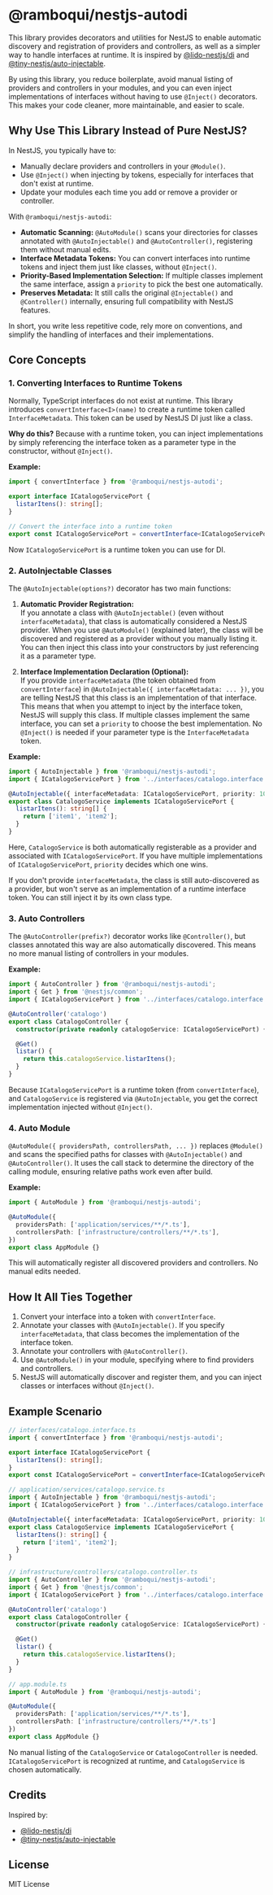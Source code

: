 # @ramboqui/nestjs-autodi

This library provides decorators and utilities for NestJS to enable automatic discovery and registration of providers and controllers, as well as a simpler way to handle interfaces at runtime. It is inspired by [@lido-nestjs/di](URL_HERE) and [@tiny-nestjs/auto-injectable](URL_HERE).

By using this library, you reduce boilerplate, avoid manual listing of providers and controllers in your modules, and you can even inject implementations of interfaces without having to use `@Inject()` decorators. This makes your code cleaner, more maintainable, and easier to scale.

## Why Use This Library Instead of Pure NestJS?

In NestJS, you typically have to:

- Manually declare providers and controllers in your `@Module()`.
- Use `@Inject()` when injecting by tokens, especially for interfaces that don't exist at runtime.
- Update your modules each time you add or remove a provider or controller.

With `@ramboqui/nestjs-autodi`:

- **Automatic Scanning:** `@AutoModule()` scans your directories for classes annotated with `@AutoInjectable()` and `@AutoController()`, registering them without manual edits.
- **Interface Metadata Tokens:** You can convert interfaces into runtime tokens and inject them just like classes, without `@Inject()`.
- **Priority-Based Implementation Selection:** If multiple classes implement the same interface, assign a `priority` to pick the best one automatically.
- **Preserves Metadata:** It still calls the original `@Injectable()` and `@Controller()` internally, ensuring full compatibility with NestJS features.

In short, you write less repetitive code, rely more on conventions, and simplify the handling of interfaces and their implementations.

## Core Concepts

### 1. Converting Interfaces to Runtime Tokens

Normally, TypeScript interfaces do not exist at runtime. This library introduces `convertInterface<I>(name)` to create a runtime token called `InterfaceMetadata`. This token can be used by NestJS DI just like a class.

**Why do this?** Because with a runtime token, you can inject implementations by simply referencing the interface token as a parameter type in the constructor, without `@Inject()`.

**Example:**

```typescript
import { convertInterface } from '@ramboqui/nestjs-autodi';

export interface ICatalogoServicePort {
  listarItens(): string[];
}

// Convert the interface into a runtime token
export const ICatalogoServicePort = convertInterface<ICatalogoServicePort>('ICatalogoServicePort');
```

Now `ICatalogoServicePort` is a runtime token you can use for DI.

### 2. AutoInjectable Classes

The `@AutoInjectable(options?)` decorator has two main functions:

1. **Automatic Provider Registration:**  
   If you annotate a class with `@AutoInjectable()` (even without `interfaceMetadata`), that class is automatically considered a NestJS provider. When you use `@AutoModule()` (explained later), the class will be discovered and registered as a provider without you manually listing it. You can then inject this class into your constructors by just referencing it as a parameter type.

2. **Interface Implementation Declaration (Optional):**  
   If you provide `interfaceMetadata` (the token obtained from `convertInterface`) in `@AutoInjectable({ interfaceMetadata: ... })`, you are telling NestJS that this class is an implementation of that interface. This means that when you attempt to inject by the interface token, NestJS will supply this class. If multiple classes implement the same interface, you can set a `priority` to choose the best implementation. No `@Inject()` is needed if your parameter type is the `InterfaceMetadata` token.

**Example:**

```typescript
import { AutoInjectable } from '@ramboqui/nestjs-autodi';
import { ICatalogoServicePort } from '../interfaces/catalogo.interface';

@AutoInjectable({ interfaceMetadata: ICatalogoServicePort, priority: 10 })
export class CatalogoService implements ICatalogoServicePort {
  listarItens(): string[] {
    return ['item1', 'item2'];
  }
}
```

Here, `CatalogoService` is both automatically registerable as a provider and associated with `ICatalogoServicePort`. If you have multiple implementations of `ICatalogoServicePort`, `priority` decides which one wins.

If you don't provide `interfaceMetadata`, the class is still auto-discovered as a provider, but won't serve as an implementation of a runtime interface token. You can still inject it by its own class type.

### 3. Auto Controllers

The `@AutoController(prefix?)` decorator works like `@Controller()`, but classes annotated this way are also automatically discovered. This means no more manual listing of controllers in your modules.

**Example:**

```typescript
import { AutoController } from '@ramboqui/nestjs-autodi';
import { Get } from '@nestjs/common';
import { ICatalogoServicePort } from '../interfaces/catalogo.interface';

@AutoController('catalogo')
export class CatalogoController {
  constructor(private readonly catalogoService: ICatalogoServicePort) {}

  @Get()
  listar() {
    return this.catalogoService.listarItens();
  }
}
```

Because `ICatalogoServicePort` is a runtime token (from `convertInterface`), and `CatalogoService` is registered via `@AutoInjectable`, you get the correct implementation injected without `@Inject()`.

### 4. Auto Module

`@AutoModule({ providersPath, controllersPath, ... })` replaces `@Module()` and scans the specified paths for classes with `@AutoInjectable()` and `@AutoController()`. It uses the call stack to determine the directory of the calling module, ensuring relative paths work even after build.

**Example:**

```typescript
import { AutoModule } from '@ramboqui/nestjs-autodi';

@AutoModule({
  providersPath: ['application/services/**/*.ts'],
  controllersPath: ['infrastructure/controllers/**/*.ts'],
})
export class AppModule {}
```

This will automatically register all discovered providers and controllers. No manual edits needed.

## How It All Ties Together

1. Convert your interface into a token with `convertInterface`.
2. Annotate your classes with `@AutoInjectable()`. If you specify `interfaceMetadata`, that class becomes the implementation of the interface token.
3. Annotate your controllers with `@AutoController()`.
4. Use `@AutoModule()` in your module, specifying where to find providers and controllers.
5. NestJS will automatically discover and register them, and you can inject classes or interfaces without `@Inject()`.

## Example Scenario

```typescript
// interfaces/catalogo.interface.ts
import { convertInterface } from '@ramboqui/nestjs-autodi';

export interface ICatalogoServicePort {
  listarItens(): string[];
}
export const ICatalogoServicePort = convertInterface<ICatalogoServicePort>('ICatalogoServicePort');

// application/services/catalogo.service.ts
import { AutoInjectable } from '@ramboqui/nestjs-autodi';
import { ICatalogoServicePort } from '../interfaces/catalogo.interface';

@AutoInjectable({ interfaceMetadata: ICatalogoServicePort, priority: 10 })
export class CatalogoService implements ICatalogoServicePort {
  listarItens(): string[] {
    return ['item1', 'item2'];
  }
}

// infrastructure/controllers/catalogo.controller.ts
import { AutoController } from '@ramboqui/nestjs-autodi';
import { Get } from '@nestjs/common';
import { ICatalogoServicePort } from '../interfaces/catalogo.interface';

@AutoController('catalogo')
export class CatalogoController {
  constructor(private readonly catalogoService: ICatalogoServicePort) {}

  @Get()
  listar() {
    return this.catalogoService.listarItens();
  }
}

// app.module.ts
import { AutoModule } from '@ramboqui/nestjs-autodi';

@AutoModule({
  providersPath: ['application/services/**/*.ts'],
  controllersPath: ['infrastructure/controllers/**/*.ts']
})
export class AppModule {}
```

No manual listing of the `CatalogoService` or `CatalogoController` is needed. `ICatalogoServicePort` is recognized at runtime, and `CatalogoService` is chosen automatically.

## Credits

Inspired by:  
- [@lido-nestjs/di](URL_HERE)  
- [@tiny-nestjs/auto-injectable](URL_HERE)

## License

MIT License

